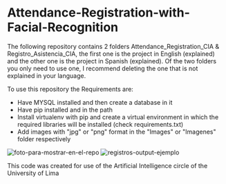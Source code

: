 # Attendance-Registration-with-Facial-Recognition

The following repository contains 2 folders Attendance_Registration_CIA & Registro_Asistencia_CIA, the first one is the project in English (explained) and the other one is the project in Spanish (explained).
Of the two folders you only need to use one, I recommend deleting the one that is not explained in your language.

To use this repository the Requirements are:

- Have MYSQL installed and then create a database in it
- Have pip installed and in the path
- Install virtualenv with pip and create a virtual environment in which the required libraries will be installed (check requirements.txt)
- Add images with "jpg" or "png" format in the "Images" or "Imagenes" folder respectively

<p>
  <img src="https://i.ibb.co/m4fK0k0/foto-para-mostrar-en-el-repo.png" alt="foto-para-mostrar-en-el-repo" style="max-width: 50%; height: auto;" />
  <img src="https://i.ibb.co/RzVTD2T/registros-output-ejemplo.png" alt="registros-output-ejemplo" style="max-width: 50%; height: auto;" />
</p>



This code was created for use of the Artificial Intelligence circle of the University of Lima
